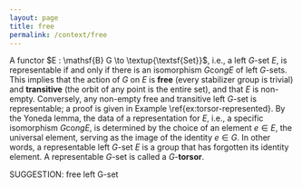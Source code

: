 ```yaml
---
layout: page
title: free
permalink: /context/free
---
```


A functor $E : \mathsf{B} G \to \textup{\textsf{Set}}$, i.e., a left $G$-set $E$, is representable if and only if there is an isomorphism $G \mathrm{co}ng E$ of left $G$-sets. This implies that the action of $G$ on $E$ is **free** (every stabilizer group is trivial) and **transitive** (the orbit of any point is the entire set), and that $E$ is non-empty. Conversely, any non-empty free and transitive left $G$-set is representable; a proof is given in Example \ref{ex:torsor-represented}. By the Yoneda lemma, the data of a representation for $E$, i.e., a specific isomorphism $G \mathrm{co}ng E$, is determined by the choice of an element $e \in E$, the universal element, serving as the image of the identity $e \in G$. In other words, a representable left $G$-set $E$ is a group that has forgotten its identity element. A representable $G$-set is called a $G$-**torsor**.

SUGGESTION: free left G-set